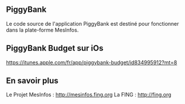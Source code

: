 ## PiggyBank

Le code source de l'application PiggyBank est destiné pour fonctionner dans la plate-forme MesInfos.

## PiggyBank Budget sur iOs

https://itunes.apple.com/fr/app/piggybank-budget/id834995912?mt=8

## En savoir plus

Le Projet MesInfos : http://mesinfos.fing.org
La FING : http://fing.org